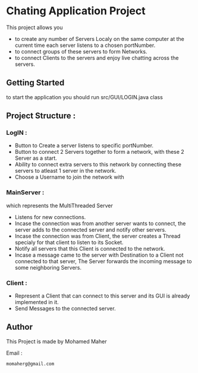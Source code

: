# Chating Application Project

This project allows you 

* to create any number of Servers Localy on the same computer at the current time each server listens to a chosen portNumber.
* to connect groups of these servers to form Networks.
* to connect Clients to the servers and enjoy live chatting across the servers.

## Getting Started 

to start the application you should run src/GUI/LOGIN.java class 

## Project Structure :

### LogIN :

* Button to Create a server listens to  specific portNumber.
* Button to connect 2 Servers together to form a network, with these 2 Server as a start.
* Ability to connect extra servers to this network by connecting these servers to atleast 1 server in the network.
* Choose a Username to join the network with

### MainServer :

which represents the MultiThreaded Server

* Listens for new connections.
* Incase the connection was from another server wants to connect, the server adds to the connected server and notify other servers.
* Incase the connection was from Client, the server creates a Thread specialy for that client to listen to its Socket.
* Notify all servers that this Client is connected to the network.
* Incase a message came to the server with Destination to a Client not connected to that server, The Server forwards the incoming message to some neighboring Servers.


### Client :

* Represent a Client that can connect to this server and its GUI is already implemented in it.
* Send Messages to the connected server.

## Author 

This Project is made by Mohamed Maher

Email : 

```
momaherg@gmail.com
```

